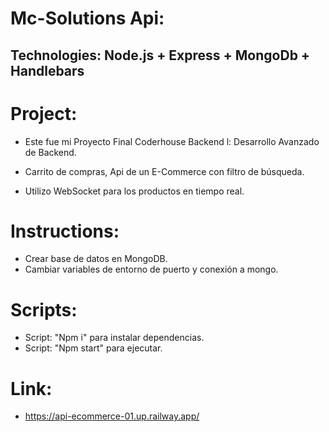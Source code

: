 # Mc-Solutions Api:
## Technologies: Node.js + Express + MongoDb + Handlebars

# Project:
- Este fue mi Proyecto Final Coderhouse Backend l: Desarrollo Avanzado de Backend.

- Carrito de compras, Api de un E-Commerce con filtro de búsqueda.
- Utilizo WebSocket para los productos en tiempo real.

# Instructions:
- Crear base de datos en MongoDB.
- Cambiar variables de entorno de puerto y conexión a mongo.

# Scripts:
- Script: "Npm i" para instalar dependencias.
- Script: "Npm start" para ejecutar.

# Link:
- https://api-ecommerce-01.up.railway.app/